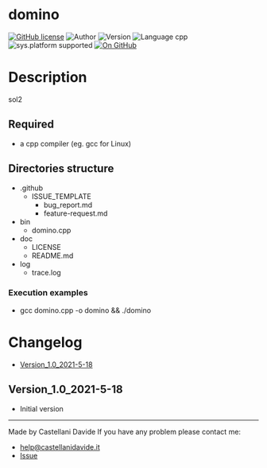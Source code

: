 # domino
[![GitHub license](https://img.shields.io/badge/license-GNU-green?style=flat)](https://github.com/CastellaniDavide/domino/blob/master/LICENSE) ![Author](https://img.shields.io/badge/author-Castellani%20Davide-green?style=flat) ![Version](https://img.shields.io/badge/version-v01.01-blue?style=flat) ![Language cpp](https://img.shields.io/badge/language-cpp-yellowgreen?style=flat) ![sys.platform supported](https://img.shields.io/badge/OS%20platform%20supported-All-blue?style=flat) [![On GitHub](https://img.shields.io/badge/on%20GitHub-True-green?style=flat&logo=github)](https://github.com/CastellaniDavide/domino)

# Description
sol2

## Required
 - a cpp compiler (eg. gcc for Linux)
 

## Directories structure
 - .github
   - ISSUE_TEMPLATE
     - bug_report.md
     - feature-request.md
 - bin
	 - domino.cpp
 - doc
   - LICENSE
   - README.md
 - log
	 - trace.log
   
### Execution examples
 - gcc domino.cpp -o domino && ./domino

# Changelog
 - [Version_1.0_2021-5-18](#Version_10_2021-5-18)


## Version_1.0_2021-5-18
 - Initial version

---
Made by Castellani Davide 
If you have any problem please contact me:
- help@castellanidavide.it
- [Issue](https://github.com/CastellaniDavide/domino/issues)

